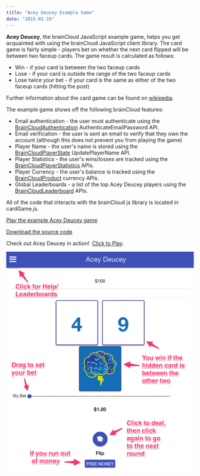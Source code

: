 ```yaml
---
title: "Acey Deucey Example Game"
date: "2015-02-19"
---
```


**Acey Deucey**, the brainCloud JavaScript example game, helps you get acquainted with using the brainCloud JavaScript client library. The card game is fairly simple - players bet on whether the next card flipped will be between two faceup cards. The game result is calculated as follows:

-   Win - if your card is between the two faceup cards
-   Lose - if your card is outside the range of the two faceup cards
-   Lose twice your bet - if your card is the same as either of the two faceup cards (hitting the post)

Further information about the card game can be found on [wikipedia](http://en.wikipedia.org/wiki/Acey_Deucey_%28card_game%29).

The example game shows off the following brainCloud features:

-   Email authentication - the user must authenticate using the [BrainCloudAuthentication](/api/capi/authentication "BrainCloudAuthentication") AuthenticateEmailPassword API.
-   Email verification - the user is sent an email to verify that they own the account (although this does not prevent you from playing the game)
-   Player Name - the user's name is stored using the [BrainCloudPlayerState](/api/capi/playerstate "BrainCloudPlayerState") UpdatePlayerName API.
-   Player Statistics - the user's wins/losses are tracked using the [BrainCloudPlayerStatistics](/api/capi/playerstats "BrainCloudPlayerStatistics") APIs.
-   Player Currency - the user's balance is tracked using the [BrainCloudProduct](/api/capi/product "BrainCloudProduct") currency APIs.
-   Global Leaderboards - a list of the top Acey Deucey players using the [BrainCloudLeaderboard](/api/capi/leaderboard "BrainCloudSocialLeaderboard") APIs.

All of the code that interacts with the brainCloud js library is located in cardGame.js.

[Play the example Acey Deucey game](https://sharedprod.braincloudservers.com/s3/aceydeucey/cardGame.html)

[Download the source code](https://github.com/getbraincloud/examples-javascript/tree/master/AceyDeucey)

Check out Acey Deucey in action!  [Click to Play](https://sharedprod.braincloudservers.com/s3/aceydeucey/cardGame.html "Acey Deucey - JavaScript Example").

[![Acey Deucey](images/2015-03-02__11_21_AM.png)](https://sharedprod.braincloudservers.com/s3/aceydeucey/cardGame.html)
